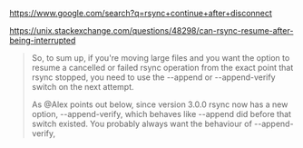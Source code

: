 https://www.google.com/search?q=rsync+continue+after+disconnect

https://unix.stackexchange.com/questions/48298/can-rsync-resume-after-being-interrupted
>So, to sum up, if you're moving large files and you want the option to resume a cancelled or failed rsync operation from the exact point that rsync stopped, you need to use the --append or --append-verify switch on the next attempt.
>
>As @Alex points out below, since version 3.0.0 rsync now has a new option, --append-verify, which behaves like --append did before that switch existed. You probably always want the behaviour of --append-verify,
